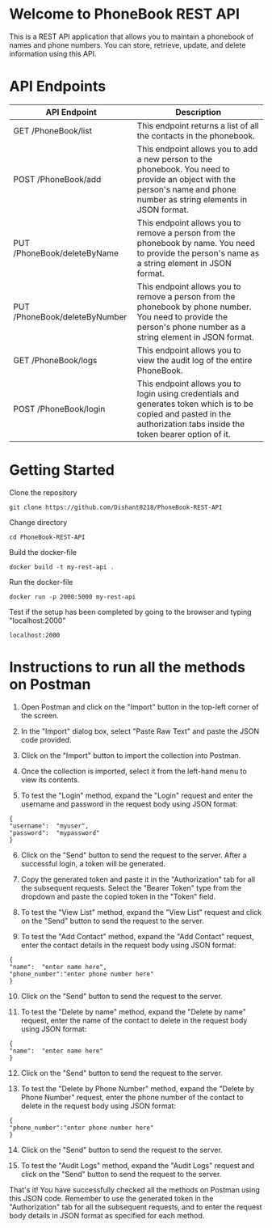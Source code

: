 # Welcome to PhoneBook REST API

This is a REST API application that allows you to maintain a phonebook of names and phone numbers. You can store, retrieve, update, and delete information using this API.

#  API Endpoints

| API Endpoint | Description |  
| ----------- | ----------- |  
| GET /PhoneBook/list | This endpoint returns a list of all the contacts in the phonebook. |  
| POST /PhoneBook/add| This endpoint allows you to add a new person to the phonebook. You need to provide an object with the person's name and phone number as string elements in JSON format. |
| PUT /PhoneBook/deleteByName | This endpoint allows you to remove a person from the phonebook by name. You need to provide the person's name as a string element in JSON format. |  
| PUT /PhoneBook/deleteByNumber| This endpoint allows you to remove a person from the phonebook by phone number. You need to provide the person's phone number as a string element in JSON format. |
| GET /PhoneBook/logs|This endpoint allows you to view the audit log of the entire PhoneBook. |
|POST /PhoneBook/login|This endpoint allows you to login using credentials and generates token which is to be copied and pasted in the authorization tabs inside the token bearer option of it.

#  Getting Started

Clone the repository

`git clone https://github.com/Dishant8218/PhoneBook-REST-API` 

Change directory

`cd PhoneBook-REST-API` 

Build the docker-file

`docker build -t my-rest-api . ` 

Run the docker-file

`docker run -p 2000:5000 my-rest-api` 

Test if the setup has been completed by going to the browser and typing "localhost:2000"

`localhost:2000`

#  Instructions to run all the methods on Postman


1.  Open Postman and click on the "Import" button in the top-left corner of the screen.
    
2.  In the "Import" dialog box, select "Paste Raw Text" and paste the JSON code provided.
    
3.  Click on the "Import" button to import the collection into Postman.
    
4.  Once the collection is imported, select it from the left-hand menu to view its contents.
    
5.  To test the "Login" method, expand the "Login" request and enter the username and password in the request body using JSON format:
```
{  
"username":  "myuser",  
"password":  "mypassword"  
}
```
6.  Click on the "Send" button to send the request to the server. After a successful login, a token will be generated.
    
7.  Copy the generated token and paste it in the "Authorization" tab for all the subsequent requests. Select the "Bearer Token" type from the dropdown and paste the copied token in the "Token" field.
    
8.  To test the "View List" method, expand the "View List" request and click on the "Send" button to send the request to the server.
    
9.  To test the "Add Contact" method, expand the "Add Contact" request, enter the contact details in the request body using JSON format:
  ```  
{  
"name":  "enter name here",
"phone_number":"enter phone number here"  
}
```
10.  Click on the "Send" button to send the request to the server.
    
11.  To test the "Delete by name" method, expand the "Delete by name" request, enter the name of the contact to delete in the request body using JSON format:
 ```   
{  
"name":  "enter name here"  
}
```
12.  Click on the "Send" button to send the request to the server.
    
13.  To test the "Delete by Phone Number" method, expand the "Delete by Phone Number" request, enter the phone number of the contact to delete in the request body using JSON format:
 ```   
{  
"phone_number":"enter phone number here"  
}
```
14.  Click on the "Send" button to send the request to the server.
    
15.  To test the "Audit Logs" method, expand the "Audit Logs" request and click on the "Send" button to send the request to the server.
    
That's it! You have successfully checked all the methods on Postman using this JSON code. Remember to use the generated token in the "Authorization" tab for all the subsequent requests, and to enter the request body details in JSON format as specified for each method.
